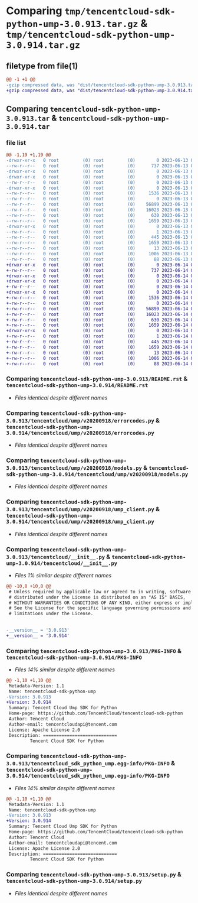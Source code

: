 # Comparing `tmp/tencentcloud-sdk-python-ump-3.0.913.tar.gz` & `tmp/tencentcloud-sdk-python-ump-3.0.914.tar.gz`

## filetype from file(1)

```diff
@@ -1 +1 @@
-gzip compressed data, was "dist/tencentcloud-sdk-python-ump-3.0.913.tar", last modified: Tue Jun 13 02:28:45 2023, max compression
+gzip compressed data, was "dist/tencentcloud-sdk-python-ump-3.0.914.tar", last modified: Wed Jun 14 00:38:15 2023, max compression
```

## Comparing `tencentcloud-sdk-python-ump-3.0.913.tar` & `tencentcloud-sdk-python-ump-3.0.914.tar`

### file list

```diff
@@ -1,19 +1,19 @@
-drwxr-xr-x   0 root         (0) root         (0)        0 2023-06-13 02:28:45.000000 tencentcloud-sdk-python-ump-3.0.913/
--rw-r--r--   0 root         (0) root         (0)      737 2023-06-13 02:28:44.000000 tencentcloud-sdk-python-ump-3.0.913/README.rst
-drwxr-xr-x   0 root         (0) root         (0)        0 2023-06-13 02:28:45.000000 tencentcloud-sdk-python-ump-3.0.913/tencentcloud/
-drwxr-xr-x   0 root         (0) root         (0)        0 2023-06-13 02:28:45.000000 tencentcloud-sdk-python-ump-3.0.913/tencentcloud/ump/
--rw-r--r--   0 root         (0) root         (0)        0 2023-06-13 02:28:44.000000 tencentcloud-sdk-python-ump-3.0.913/tencentcloud/ump/__init__.py
-drwxr-xr-x   0 root         (0) root         (0)        0 2023-06-13 02:28:45.000000 tencentcloud-sdk-python-ump-3.0.913/tencentcloud/ump/v20200918/
--rw-r--r--   0 root         (0) root         (0)     1536 2023-06-13 02:28:44.000000 tencentcloud-sdk-python-ump-3.0.913/tencentcloud/ump/v20200918/errorcodes.py
--rw-r--r--   0 root         (0) root         (0)        0 2023-06-13 02:28:44.000000 tencentcloud-sdk-python-ump-3.0.913/tencentcloud/ump/v20200918/__init__.py
--rw-r--r--   0 root         (0) root         (0)    56899 2023-06-13 02:28:44.000000 tencentcloud-sdk-python-ump-3.0.913/tencentcloud/ump/v20200918/models.py
--rw-r--r--   0 root         (0) root         (0)    16023 2023-06-13 02:28:44.000000 tencentcloud-sdk-python-ump-3.0.913/tencentcloud/ump/v20200918/ump_client.py
--rw-r--r--   0 root         (0) root         (0)      630 2023-06-13 02:28:44.000000 tencentcloud-sdk-python-ump-3.0.913/tencentcloud/__init__.py
--rw-r--r--   0 root         (0) root         (0)     1659 2023-06-13 02:28:45.000000 tencentcloud-sdk-python-ump-3.0.913/PKG-INFO
-drwxr-xr-x   0 root         (0) root         (0)        0 2023-06-13 02:28:45.000000 tencentcloud-sdk-python-ump-3.0.913/tencentcloud_sdk_python_ump.egg-info/
--rw-r--r--   0 root         (0) root         (0)        1 2023-06-13 02:28:45.000000 tencentcloud-sdk-python-ump-3.0.913/tencentcloud_sdk_python_ump.egg-info/dependency_links.txt
--rw-r--r--   0 root         (0) root         (0)      445 2023-06-13 02:28:45.000000 tencentcloud-sdk-python-ump-3.0.913/tencentcloud_sdk_python_ump.egg-info/SOURCES.txt
--rw-r--r--   0 root         (0) root         (0)     1659 2023-06-13 02:28:45.000000 tencentcloud-sdk-python-ump-3.0.913/tencentcloud_sdk_python_ump.egg-info/PKG-INFO
--rw-r--r--   0 root         (0) root         (0)       13 2023-06-13 02:28:45.000000 tencentcloud-sdk-python-ump-3.0.913/tencentcloud_sdk_python_ump.egg-info/top_level.txt
--rw-r--r--   0 root         (0) root         (0)     1006 2023-06-13 02:28:44.000000 tencentcloud-sdk-python-ump-3.0.913/setup.py
--rw-r--r--   0 root         (0) root         (0)       88 2023-06-13 02:28:45.000000 tencentcloud-sdk-python-ump-3.0.913/setup.cfg
+drwxr-xr-x   0 root         (0) root         (0)        0 2023-06-14 00:38:15.000000 tencentcloud-sdk-python-ump-3.0.914/
+-rw-r--r--   0 root         (0) root         (0)      737 2023-06-14 00:38:15.000000 tencentcloud-sdk-python-ump-3.0.914/README.rst
+drwxr-xr-x   0 root         (0) root         (0)        0 2023-06-14 00:38:15.000000 tencentcloud-sdk-python-ump-3.0.914/tencentcloud/
+drwxr-xr-x   0 root         (0) root         (0)        0 2023-06-14 00:38:15.000000 tencentcloud-sdk-python-ump-3.0.914/tencentcloud/ump/
+-rw-r--r--   0 root         (0) root         (0)        0 2023-06-14 00:38:15.000000 tencentcloud-sdk-python-ump-3.0.914/tencentcloud/ump/__init__.py
+drwxr-xr-x   0 root         (0) root         (0)        0 2023-06-14 00:38:15.000000 tencentcloud-sdk-python-ump-3.0.914/tencentcloud/ump/v20200918/
+-rw-r--r--   0 root         (0) root         (0)     1536 2023-06-14 00:38:15.000000 tencentcloud-sdk-python-ump-3.0.914/tencentcloud/ump/v20200918/errorcodes.py
+-rw-r--r--   0 root         (0) root         (0)        0 2023-06-14 00:38:15.000000 tencentcloud-sdk-python-ump-3.0.914/tencentcloud/ump/v20200918/__init__.py
+-rw-r--r--   0 root         (0) root         (0)    56899 2023-06-14 00:38:15.000000 tencentcloud-sdk-python-ump-3.0.914/tencentcloud/ump/v20200918/models.py
+-rw-r--r--   0 root         (0) root         (0)    16023 2023-06-14 00:38:15.000000 tencentcloud-sdk-python-ump-3.0.914/tencentcloud/ump/v20200918/ump_client.py
+-rw-r--r--   0 root         (0) root         (0)      630 2023-06-14 00:38:15.000000 tencentcloud-sdk-python-ump-3.0.914/tencentcloud/__init__.py
+-rw-r--r--   0 root         (0) root         (0)     1659 2023-06-14 00:38:15.000000 tencentcloud-sdk-python-ump-3.0.914/PKG-INFO
+drwxr-xr-x   0 root         (0) root         (0)        0 2023-06-14 00:38:15.000000 tencentcloud-sdk-python-ump-3.0.914/tencentcloud_sdk_python_ump.egg-info/
+-rw-r--r--   0 root         (0) root         (0)        1 2023-06-14 00:38:15.000000 tencentcloud-sdk-python-ump-3.0.914/tencentcloud_sdk_python_ump.egg-info/dependency_links.txt
+-rw-r--r--   0 root         (0) root         (0)      445 2023-06-14 00:38:15.000000 tencentcloud-sdk-python-ump-3.0.914/tencentcloud_sdk_python_ump.egg-info/SOURCES.txt
+-rw-r--r--   0 root         (0) root         (0)     1659 2023-06-14 00:38:15.000000 tencentcloud-sdk-python-ump-3.0.914/tencentcloud_sdk_python_ump.egg-info/PKG-INFO
+-rw-r--r--   0 root         (0) root         (0)       13 2023-06-14 00:38:15.000000 tencentcloud-sdk-python-ump-3.0.914/tencentcloud_sdk_python_ump.egg-info/top_level.txt
+-rw-r--r--   0 root         (0) root         (0)     1006 2023-06-14 00:38:15.000000 tencentcloud-sdk-python-ump-3.0.914/setup.py
+-rw-r--r--   0 root         (0) root         (0)       88 2023-06-14 00:38:15.000000 tencentcloud-sdk-python-ump-3.0.914/setup.cfg
```

### Comparing `tencentcloud-sdk-python-ump-3.0.913/README.rst` & `tencentcloud-sdk-python-ump-3.0.914/README.rst`

 * *Files identical despite different names*

### Comparing `tencentcloud-sdk-python-ump-3.0.913/tencentcloud/ump/v20200918/errorcodes.py` & `tencentcloud-sdk-python-ump-3.0.914/tencentcloud/ump/v20200918/errorcodes.py`

 * *Files identical despite different names*

### Comparing `tencentcloud-sdk-python-ump-3.0.913/tencentcloud/ump/v20200918/models.py` & `tencentcloud-sdk-python-ump-3.0.914/tencentcloud/ump/v20200918/models.py`

 * *Files identical despite different names*

### Comparing `tencentcloud-sdk-python-ump-3.0.913/tencentcloud/ump/v20200918/ump_client.py` & `tencentcloud-sdk-python-ump-3.0.914/tencentcloud/ump/v20200918/ump_client.py`

 * *Files identical despite different names*

### Comparing `tencentcloud-sdk-python-ump-3.0.913/tencentcloud/__init__.py` & `tencentcloud-sdk-python-ump-3.0.914/tencentcloud/__init__.py`

 * *Files 1% similar despite different names*

```diff
@@ -10,8 +10,8 @@
 # Unless required by applicable law or agreed to in writing, software
 # distributed under the License is distributed on an "AS IS" BASIS,
 # WITHOUT WARRANTIES OR CONDITIONS OF ANY KIND, either express or implied.
 # See the License for the specific language governing permissions and
 # limitations under the License.
 
 
-__version__ = '3.0.913'
+__version__ = '3.0.914'
```

### Comparing `tencentcloud-sdk-python-ump-3.0.913/PKG-INFO` & `tencentcloud-sdk-python-ump-3.0.914/PKG-INFO`

 * *Files 14% similar despite different names*

```diff
@@ -1,10 +1,10 @@
 Metadata-Version: 1.1
 Name: tencentcloud-sdk-python-ump
-Version: 3.0.913
+Version: 3.0.914
 Summary: Tencent Cloud Ump SDK for Python
 Home-page: https://github.com/TencentCloud/tencentcloud-sdk-python
 Author: Tencent Cloud
 Author-email: tencentcloudapi@tencent.com
 License: Apache License 2.0
 Description: ============================
         Tencent Cloud SDK for Python
```

### Comparing `tencentcloud-sdk-python-ump-3.0.913/tencentcloud_sdk_python_ump.egg-info/PKG-INFO` & `tencentcloud-sdk-python-ump-3.0.914/tencentcloud_sdk_python_ump.egg-info/PKG-INFO`

 * *Files 14% similar despite different names*

```diff
@@ -1,10 +1,10 @@
 Metadata-Version: 1.1
 Name: tencentcloud-sdk-python-ump
-Version: 3.0.913
+Version: 3.0.914
 Summary: Tencent Cloud Ump SDK for Python
 Home-page: https://github.com/TencentCloud/tencentcloud-sdk-python
 Author: Tencent Cloud
 Author-email: tencentcloudapi@tencent.com
 License: Apache License 2.0
 Description: ============================
         Tencent Cloud SDK for Python
```

### Comparing `tencentcloud-sdk-python-ump-3.0.913/setup.py` & `tencentcloud-sdk-python-ump-3.0.914/setup.py`

 * *Files identical despite different names*

